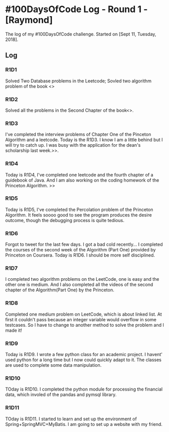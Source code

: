 # #100DaysOfCode Log - Round 1 - [Raymond]

The log of my #100DaysOfCode challenge. Started on [Sept 11, Tuesday, 2018].

## Log

### R1D1 
Solved Two Database problems in the Leetcode; Sovled two algorithm problem of the book <<Introduction to Classical ACM Problems>>

### R1D2
Solved all the problems in the Second Chapter of the book<<Introduction to Classical ACM Problems>>.
  
### R1D3
I've completed the interview problems of  Chapter One of the Pinceton Algorithm and a leetcode. Today is the R1D3. I know I am a little behind but I will try to catch up. I was busy with the application for the dean's scholarship last week.>>.

### R1D4
Today is R1D4, I've completed one leetcode and the fourth chapter of a guidebook of Java. And I am also working on the coding homework of the Princeton Algorithm. >>

### R1D5
Today is R1D5, I've completed the Percolation problem of the Princeton Algorithm. It feels soooo good to see the program produces the desire outcome, though the debugging process is quite tedious.

### R1D6
Forgot to tweet for the last few days. I got a bad cold recently... I completed the courses of the second week of the  Algorithm (Part One) provided by Princeton on Coursera. Today is R1D6. I should be more self disciplined. 

### R1D7 
I completed two algorithm problems on the LeetCode, one is easy and the other one is medium. And I also completed all the videos of the second chapter of the Algorithm(Part One) by the Princeton.

### R1D8
Completed one medium problem on LeetCode, which is about linked list. At first it couldn't pass because an integer variable would overflow in some testcases. So I have to change to another method to solve the problem and I made it!

### R1D9
Today is R1D9. I wrote a few python class for an academic project. I havent' used python for a long time but I now could quickly adapt to it. The classes are used to complete some data manipulation.

### R1D10
TOday is R1D10. I completed the python module for processing the financial data, which involed of the pandas and pymsql library. 

### R1D11
TOday is R1D11. I started to learn and set up the environment of Spring+SpringMVC+MyBatis. I am going to set up a website with my friend. 
